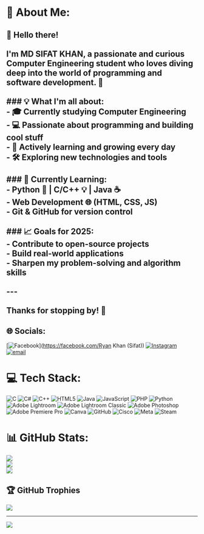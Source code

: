 # 💫 About Me:
## 👋 Hello there!<br><br>I'm **MD SIFAT KHAN**, a passionate and curious **Computer Engineering student** who loves diving deep into the world of **programming** and **software development**. 🚀<br><br>### 💡 What I'm all about:<br>- 🎓 Currently studying Computer Engineering<br>- 💻 Passionate about programming and building cool stuff<br>- 🌱 Actively learning and growing every day<br>- 🛠️ Exploring new technologies and tools<br><br>### 🧠 Currently Learning:<br>- Python 🐍 | C/C++ 💡 | Java ☕ <br>- Web Development 🌐 (HTML, CSS, JS)<br>- Git & GitHub for version control<br><br>### 📈 Goals for 2025:<br>- Contribute to open-source projects<br>- Build real-world applications<br>- Sharpen my problem-solving and algorithm skills<br><br>---<br><br>Thanks for stopping by! 🌟  <br>


## 🌐 Socials:
[![Facebook](https://img.shields.io/badge/Facebook-%231877F2.svg?logo=Facebook&logoColor=white)](https://facebook.com/Ryan Khan (Sifat)) [![Instagram](https://img.shields.io/badge/Instagram-%23E4405F.svg?logo=Instagram&logoColor=white)](https://instagram.com/iam___rks) [![email](https://img.shields.io/badge/Email-D14836?logo=gmail&logoColor=white)](mailto:official.sifat99@gmail.com) 

# 💻 Tech Stack:
![C](https://img.shields.io/badge/c-%2300599C.svg?style=for-the-badge&logo=c&logoColor=white) ![C#](https://img.shields.io/badge/c%23-%23239120.svg?style=for-the-badge&logo=csharp&logoColor=white) ![C++](https://img.shields.io/badge/c++-%2300599C.svg?style=for-the-badge&logo=c%2B%2B&logoColor=white) ![HTML5](https://img.shields.io/badge/html5-%23E34F26.svg?style=for-the-badge&logo=html5&logoColor=white) ![Java](https://img.shields.io/badge/java-%23ED8B00.svg?style=for-the-badge&logo=openjdk&logoColor=white) ![JavaScript](https://img.shields.io/badge/javascript-%23323330.svg?style=for-the-badge&logo=javascript&logoColor=%23F7DF1E) ![PHP](https://img.shields.io/badge/php-%23777BB4.svg?style=for-the-badge&logo=php&logoColor=white) ![Python](https://img.shields.io/badge/python-3670A0?style=for-the-badge&logo=python&logoColor=ffdd54) ![Adobe Lightroom](https://img.shields.io/badge/Adobe%20Lightroom-31A8FF.svg?style=for-the-badge&logo=Adobe%20Lightroom&logoColor=white) ![Adobe Lightroom Classic](https://img.shields.io/badge/Adobe%20Lightroom%20Classic-31A8FF.svg?style=for-the-badge&logo=Adobe%20Lightroom%20Classic&logoColor=white) ![Adobe Photoshop](https://img.shields.io/badge/adobe%20photoshop-%2331A8FF.svg?style=for-the-badge&logo=adobe%20photoshop&logoColor=white) ![Adobe Premiere Pro](https://img.shields.io/badge/Adobe%20Premiere%20Pro-9999FF.svg?style=for-the-badge&logo=Adobe%20Premiere%20Pro&logoColor=white) ![Canva](https://img.shields.io/badge/Canva-%2300C4CC.svg?style=for-the-badge&logo=Canva&logoColor=white) ![GitHub](https://img.shields.io/badge/github-%23121011.svg?style=for-the-badge&logo=github&logoColor=white) ![Cisco](https://img.shields.io/badge/cisco-%23049fd9.svg?style=for-the-badge&logo=cisco&logoColor=black) ![Meta](https://img.shields.io/badge/Meta-%230467DF.svg?style=for-the-badge&logo=Meta&logoColor=white) ![Steam](https://img.shields.io/badge/steam-%23000000.svg?style=for-the-badge&logo=steam&logoColor=white)
# 📊 GitHub Stats:
![](https://github-readme-stats.vercel.app/api?username=mdsifatkhan99&theme=dark&hide_border=false&include_all_commits=false&count_private=false)<br/>
![](https://nirzak-streak-stats.vercel.app/?user=mdsifatkhan99&theme=dark&hide_border=false)<br/>
![](https://github-readme-stats.vercel.app/api/top-langs/?username=mdsifatkhan99&theme=dark&hide_border=false&include_all_commits=false&count_private=false&layout=compact)

## 🏆 GitHub Trophies
![](https://github-profile-trophy.vercel.app/?username=mdsifatkhan99&theme=radical&no-frame=false&no-bg=true&margin-w=4)

---
[![](https://visitcount.itsvg.in/api?id=mdsifatkhan99&icon=0&color=0)](https://visitcount.itsvg.in)

<!-- Proudly created with GPRM ( https://gprm.itsvg.in ) -->
